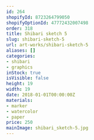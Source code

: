 ```yaml
---
id: 264
shopifyId: 8723264799050
shopifyOptionId: 47772432007498
order: 318
title: Shibari sketch 5
slug: shibari-sketch-5
url: art-works/shibari-sketch-5
aliases: []
categories:
- shibari
- graphics
inStock: true
isVisible: false
height: 19
width: 19
date: 2018-01-01T00:00:00Z
materials:
- marker
- watercolor
- paper
price: 250
mainImage: shibari_sketch-5.jpg
---
```

